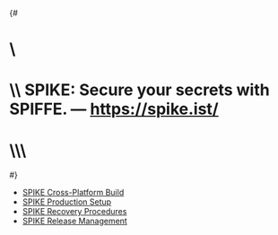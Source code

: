 {#
# \\
# \\\\ SPIKE: Secure your secrets with SPIFFE. — https://spike.ist/
# \\\\\\
#}

* [SPIKE Cross-Platform Build](@/operations/build.md)
* [SPIKE Production Setup](@/operations/production.md)
* [SPIKE Recovery Procedures](@/operations/recovery.md)
* [SPIKE Release Management](@/operations/release.md)